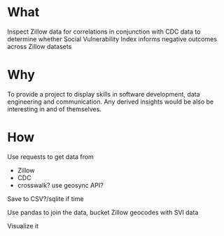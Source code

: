 # What

Inspect Zillow data for correlations in conjunction with CDC data to determine whether Social Vulnerability Index informs negative outcomes across Zillow datasets 

# Why

To provide a project to display skills in software development, data engineering and communication. Any derived insights would be also be interesting in and of themselves.

# How

Use requests to get data from
- Zillow
- CDC
- crosswalk? use geosync API?

Save to CSV?/sqlite if time

Use pandas to join the data, bucket Zillow geocodes with SVI data

Visualize it
